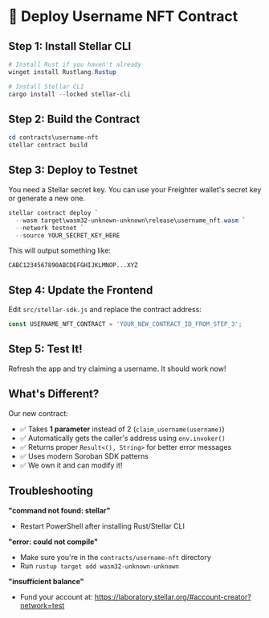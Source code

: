# 🚀 Deploy Username NFT Contract

## Step 1: Install Stellar CLI

```powershell
# Install Rust if you haven't already
winget install Rustlang.Rustup

# Install Stellar CLI
cargo install --locked stellar-cli
```

## Step 2: Build the Contract

```powershell
cd contracts\username-nft
stellar contract build
```

## Step 3: Deploy to Testnet

You need a Stellar secret key. You can use your Freighter wallet's secret key or generate a new one.

```powershell
stellar contract deploy `
  --wasm target\wasm32-unknown-unknown\release\username_nft.wasm `
  --network testnet `
  --source YOUR_SECRET_KEY_HERE
```

This will output something like:
```
CABC1234567890ABCDEFGHIJKLMNOP...XYZ
```

## Step 4: Update the Frontend

Edit `src/stellar-sdk.js` and replace the contract address:

```javascript
const USERNAME_NFT_CONTRACT = 'YOUR_NEW_CONTRACT_ID_FROM_STEP_3';
```

## Step 5: Test It!

Refresh the app and try claiming a username. It should work now!

## What's Different?

Our new contract:
- ✅ Takes **1 parameter** instead of 2 (`claim_username(username)`)
- ✅ Automatically gets the caller's address using `env.invoker()`
- ✅ Returns proper `Result<(), String>` for better error messages
- ✅ Uses modern Soroban SDK patterns
- ✅ We own it and can modify it!

## Troubleshooting

**"command not found: stellar"**
- Restart PowerShell after installing Rust/Stellar CLI

**"error: could not compile"**
- Make sure you're in the `contracts/username-nft` directory
- Run `rustup target add wasm32-unknown-unknown`

**"insufficient balance"**
- Fund your account at: https://laboratory.stellar.org/#account-creator?network=test
